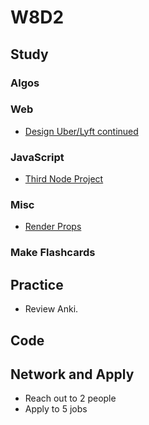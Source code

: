 # W8D2

## Study

### Algos

### Web

* [Design Uber/Lyft continued](https://www.youtube.com/watch?v=J3DY3Te3A_A)

### JavaScript

* [Third Node Project](https://github.com/Pklong/blog-party-usa)

### Misc

* [Render Props](https://reacttraining.com/patterns/)

### Make Flashcards

## Practice

* Review Anki.

## Code

## Network and Apply

* Reach out to 2 people
* Apply to 5 jobs
